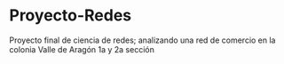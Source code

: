 # Proyecto-Redes
Proyecto final de ciencia de redes; analizando una red de comercio en la colonia Valle de Aragón 1a y 2a sección
